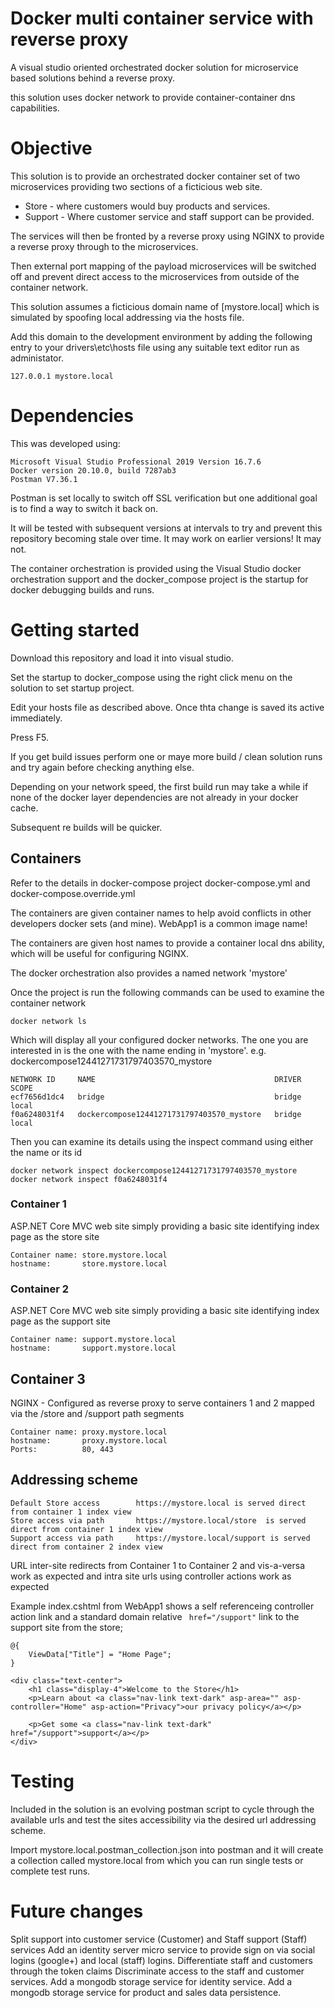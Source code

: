 # Docker multi container service with reverse proxy

A visual studio oriented orchestrated docker solution for microservice based solutions behind a reverse proxy.

this solution uses docker network to provide container-container dns capabilities.


# Objective

This solution is to provide an orchestrated docker container set of two microservices providing two sections of a ficticious web site.

- Store  - where customers would buy products and services.
- Support - Where customer service and staff support can be provided.

The services will then be fronted by a reverse proxy using NGINX to provide a reverse proxy through to the microservices.

Then external port mapping of the payload microservices will be switched off and prevent direct access to the microservices from outside of the container network.

This solution assumes a ficticious domain name of [mystore.local] which is simulated by spoofing local addressing via the hosts file.

Add this domain to the development environment by adding the following entry to your drivers\etc\hosts file using any suitable text editor run as administator.

```
127.0.0.1 mystore.local
```

# Dependencies

This was developed using:
```
Microsoft Visual Studio Professional 2019 Version 16.7.6
Docker version 20.10.0, build 7287ab3
Postman V7.36.1
```

Postman is set locally to switch off SSL verification but one additional goal is to find a way to switch it back on.

It will be tested with subsequent versions at intervals to try and prevent this repository becoming stale over time. It may work on earlier versions! It may not.

The container orchestration is provided using the Visual Studio docker orchestration support and the docker_compose project is the startup for docker debugging builds and runs.

# Getting started

Download this repository and load it into visual studio.

Set the startup to docker_compose using the right click menu on the solution to set startup project.

Edit your hosts file as described above. Once thta change is saved its active immediately.

Press F5.

If you get build issues perform one or maye more build / clean solution runs and try again before checking anything else.

Depending on your network speed, the first build run may take a while if none of the docker layer dependencies are not already in your docker cache. 

Subsequent re builds will be quicker.

## Containers

Refer to the details in docker-compose project docker-compose.yml and docker-compose.override.yml

The containers are given container names to help avoid conflicts in other developers docker sets (and mine).  WebApp1 is a common image name!

The containers are given host names to provide a container local dns ability, which will be useful for configuring NGINX.

The docker orchestration also provides a named network 'mystore'

Once the project is run the following commands can be used to examine the container network

```
docker network ls
```

Which will display all your configured docker networks. The one you are interested in is the one with the name ending in 'mystore'. e.g. dockercompose12441271731797403570_mystore

```
NETWORK ID     NAME                                        DRIVER    SCOPE
ecf7656d1dc4   bridge                                      bridge    local
f0a6248031f4   dockercompose12441271731797403570_mystore   bridge    local
```

Then you can examine its details using the inspect command using either the name or its id

```
docker network inspect dockercompose12441271731797403570_mystore
docker network inspect f0a6248031f4
```

### Container 1

ASP.NET Core MVC web site simply providing a basic site identifying index page as the store site

```
Container name: store.mystore.local
hostname:		store.mystore.local
```
### Container 2

ASP.NET Core MVC web site simply providing a basic site identifying index page as the support site
```
Container name: support.mystore.local
hostname:		support.mystore.local
```

## Container 3
NGINX - Configured as reverse proxy to serve containers 1 and 2 mapped via the /store and /support path segments
```
Container name: proxy.mystore.local
hostname:		proxy.mystore.local
Ports:			80, 443
```


## Addressing scheme 


```
Default Store access 		https://mystore.local is served direct from container 1 index view
Store access via path		https://mystore.local/store  is served direct from container 1 index view
Support access via path		https://mystore.local/support is served direct from container 2 index view
```

URL inter-site redirects from Container 1 to Container 2 and vis-a-versa work as expected and intra site urls using controller actions work as expected


Example index.cshtml from WebApp1 shows a self referenceing controller action link and a standard domain relative ``` href="/support"``` link to the support site from the store;

```
@{
    ViewData["Title"] = "Home Page";
}

<div class="text-center">
    <h1 class="display-4">Welcome to the Store</h1>
    <p>Learn about <a class="nav-link text-dark" asp-area="" asp-controller="Home" asp-action="Privacy">our privacy policy</a></p>

    <p>Get some <a class="nav-link text-dark" href="/support">support</a></p>
</div>
```


# Testing

Included in the solution is an evolving postman script to cycle through the available urls and test the sites accessibility via the desired url addressing scheme.

Import mystore.local.postman_collection.json into postman and it will create a collection called mystore.local from which you can run single tests or complete test runs.


# Future changes

Split support into customer service (Customer) and Staff support (Staff) services
Add an identity server micro service to provide sign on via social logins (google+) and local (staff) logins. 
Differentiate staff and customers through the token claims
Discriminate access to the staff and customer services.
Add a mongodb storage service for identity service.
Add a mongodb storage service for product and sales data persistence.

